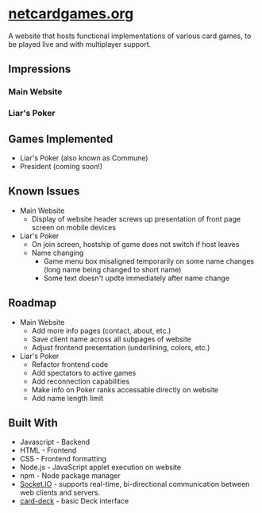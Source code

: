 # [netcardgames.org](https://netcardgames.org/)

A website that hosts functional implementations of various card games, to be played live and with multiplayer support. 

## Impressions

### Main Website

### Liar's Poker

## Games Implemented
- Liar's Poker (also known as Commune)
- President (coming soon!)

## Known Issues
- Main Website
  - Display of website header screws up presentation of front page screen on mobile devices
- Liar's Poker
  - On join screen, hostship of game does not switch if host leaves
  - Name changing
    - Game menu box misaligned temporarily on some name changes (long name being changed to short name)
    - Some text doesn't updte immediately after name change

## Roadmap
- Main Website
  - Add more info pages (contact, about, etc.) 
  - Save client name across all subpages of website
  - Adjust frontend presentation (underlining, colors, etc.)
- Liar's Poker
  - Refactor frontend code
  - Add spectators to active games
  - Add reconnection capabilities
  - Make info on Poker ranks accessable directly on website
  - Add name length limit

## Built With
- Javascript - Backend
- HTML - Frontend
- CSS - Frontend formatting
- Node.js - JavaScript applet execution on website
- npm - Node package manager
- [Socket.IO](https://github.com/socketio/socket.io) - supports real-time, bi-directional communication between web clients and servers.
- [card-deck](https://github.com/kadamwhite/node-card-deck) - basic Deck interface 





